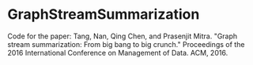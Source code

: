 # GraphStreamSummarization
Code for the paper: Tang, Nan, Qing Chen, and Prasenjit Mitra. "Graph stream summarization: From big bang to big crunch." Proceedings of the 2016 International Conference on Management of Data. ACM, 2016.
